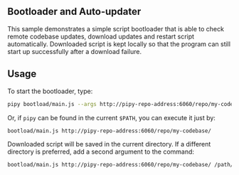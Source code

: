 ## Bootloader and Auto-updater

This sample demonstrates a simple script bootloader that is able to check remote codebase updates, download updates and restart script automatically. Downloaded script is kept locally so that the program can still start up successfully after a download failure.

## Usage

To start the bootloader, type:

```sh
pipy bootload/main.js --args http://pipy-repo-address:6060/repo/my-codebase/
```

Or, if `pipy` can be found in the current `$PATH`, you can execute it just by:

```sh
bootload/main.js http://pipy-repo-address:6060/repo/my-codebase/
```

Downloaded script will be saved in the current directory. If a different directory is preferred, add a second argument to the command:

```sh
bootload/main.js http://pipy-repo-address:6060/repo/my-codebase/ /path/to/local/backup/folder
```
